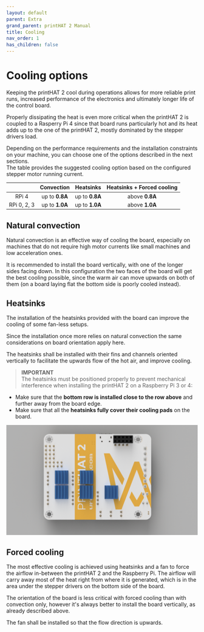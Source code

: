 ```yaml
---
layout: default
parent: Extra
grand_parent: printHAT 2 Manual
title: Cooling
nav_order: 1
has_children: false
---
```


# Cooling options

Keeping the printHAT 2 cool during operations allows for more reliable print runs, increased performance of the electronics and ultimately longer life of the control board.  

Properly dissipating the heat is even more critical when the printHAT 2 is coupled to a Rasperry Pi 4 since that board runs particularly hot and its heat adds up to the one of the printHAT 2, mostly dominated by the stepper drivers load.

Depending on the performance requirements and the installation constraints on your machine, you can choose one of the options described in the next sections.  
The table provides the suggested cooling option based on the configured stepper motor running current.

| | Convection  | Heatsinks | Heatsinks + Forced cooling |
| :-------------------------: | :-------------------------:|:-------:|:-------:|
| RPi 4| up to **0.8A** | up to **0.8A** | above **0.8A** |
| RPi 0, 2, 3 | up to **1.0A** | up to **1.0A** | above **1.0A** |

## Natural convection
Natural convection is an effective way of cooling the board, especially on machines that do not require high motor currents like small machines and low acceleration ones.

It is recommended to install the board vertically, with one of the longer sides facing down. In this configuration the two faces of the board will get the best cooling possible, since the warm air can move upwards on both of them (on a board laying flat the bottom side is poorly cooled instead).    

## Heatsinks
The installation of the heatsinks provided with the board can improve the cooling of some fan-less setups.

Since the installation once more relies on natural convection the same considerations on board orientation apply here.  

The heatsinks shall be installed with their fins and channels oriented vertically to facilitate the upwards flow of the hot air, and improve cooling.

> **IMPORTANT**  
> The heatsinks must be positioned properly to prevent mechanical interference when installing the printHAT 2 on a Raspberry Pi 3 or 4:  
- Make sure that the **bottom row is installed close to the row above** and further away from the board edge.  
- Make sure that all the **heatsinks fully cover their cooling pads** on the board.  


![forced-cooling](../assets/img/phat2_heatsinks.png)

## Forced cooling
The most effective cooling is achieved using heatsinks and a fan to force the airflow in-between the printHAT 2 and the Raspberry Pi.
The airflow will carry away most of the heat right from where it is generated, which is in the area under the stepper drivers on the bottom side of the board.

The orientation of the board is less critical with forced cooling than with convection only, however it's always better to install the board vertically, as already described above.

The fan shall be installed so that the flow direction is upwards.  
